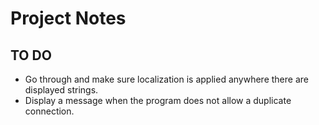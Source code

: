 # Project Notes

## TO DO
- Go through and make sure localization is applied anywhere there are displayed strings.
- Display a message when the program does not allow a duplicate connection.
